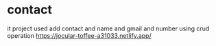 # contact
it project used add contact and name and gmail and number using crud operation
https://jocular-toffee-a31033.netlify.app/